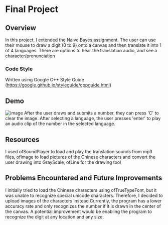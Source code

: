 # Final Project
## Overview
In this project, I extended the Naive Bayes assignment. The user can use their mouse to draw a digit (0 to 9) onto a canvas and then translate it into 1 of 4 languages. There are options to hear the translation audio, and see a character/pronunciation

### Code Style
Written using Google C++ Style Guide (https://google.github.io/styleguide/cppguide.html)

## Demo
![image](https://user-images.githubusercontent.com/42946669/57054089-fe8b3000-6c57-11e9-8223-642b1cce493e.png)
After the user draws and submits a number, they can press 'C' to clear the image. After selecting a language, the user presses 'enter' to play an audio clip of the number in the selected language.

## Resources
I used ofSoundPlayer to load and play the translation sounds from mp3 files, ofImage to load pictures of the Chinese characters and convert the user drawing into GrayScale, ofLine for the drawing tool

## Problems Encountered and Future Improvements
I initially tried to load the Chinese characters using ofTrueTypeFont, but it was unable to recognize special unicode characters. Therefore, I decided to upload images of the characters instead
Currently, the program has a lower accuracy rate and only recognizes the number if it is drawn in the center of the canvas. A potential improvement would be enabling the program to recognize the digit at any location and any size.
